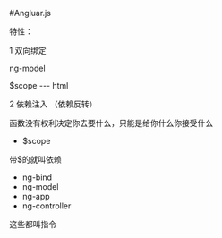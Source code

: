 #Angluar.js

特性：

1 双向绑定

ng-model

$scope --- html 


2 依赖注入 （依赖反转）

 函数没有权利决定你去要什么，只能是给你什么你接受什么
 - $scope
 
 带$的就叫依赖
 
 - ng-bind 
 - ng-model
 - ng-app
 - ng-controller
 
 这些都叫指令 
 
 